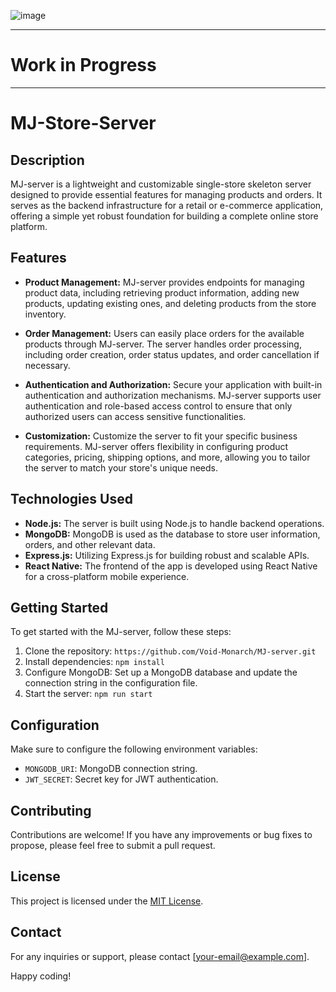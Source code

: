 ![image](https://github.com/Void-Monarch/MJ-server/assets/102967317/87d393ba-bf0b-40c8-8b8c-9de725ac03a4)

----
# Work in Progress 
----
# MJ-Store-Server

## Description 

MJ-server is a lightweight and customizable single-store skeleton server designed to provide essential features for managing products and orders. It serves as the backend infrastructure for a retail or e-commerce application, offering a simple yet robust foundation for building a complete online store platform.

## Features

- **Product Management:** MJ-server provides endpoints for managing product data, including retrieving product information, adding new products, updating existing ones, and deleting products from the store inventory.

- **Order Management:** Users can easily place orders for the available products through MJ-server. The server handles order processing, including order creation, order status updates, and order cancellation if necessary.

- **Authentication and Authorization:** Secure your application with built-in authentication and authorization mechanisms. MJ-server supports user authentication and role-based access control to ensure that only authorized users can access sensitive functionalities.

- **Customization:** Customize the server to fit your specific business requirements. MJ-server offers flexibility in configuring product categories, pricing, shipping options, and more, allowing you to tailor the server to match your store's unique needs.


## Technologies Used

- **Node.js:** The server is built using Node.js to handle backend operations.
- **MongoDB:** MongoDB is used as the database to store user information, orders, and other relevant data.
- **Express.js:** Utilizing Express.js for building robust and scalable APIs.
- **React Native:** The frontend of the app is developed using React Native for a cross-platform mobile experience.

## Getting Started

To get started with the MJ-server, follow these steps:

1. Clone the repository: `https://github.com/Void-Monarch/MJ-server.git`
2. Install dependencies: `npm install`
3. Configure MongoDB: Set up a MongoDB database and update the connection string in the configuration file.
4. Start the server: `npm run start`

## Configuration

Make sure to configure the following environment variables:

- `MONGODB_URI`: MongoDB connection string.
- `JWT_SECRET`: Secret key for JWT authentication.


## Contributing

Contributions are welcome! If you have any improvements or bug fixes to propose, please feel free to submit a pull request.

## License

This project is licensed under the [MIT License](LICENSE).

## Contact

For any inquiries or support, please contact [your-email@example.com].

Happy coding!
